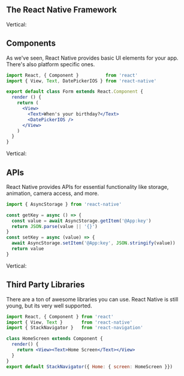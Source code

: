 ## The React Native Framework

Vertical:

## Components

As we've seen, React Native provides basic UI elements for your app. There's also platform specific ones.

```jsx
import React, { Component }          from 'react'
import { View, Text, DatePickerIOS } from 'react-native'

export default class Form extends React.Component {
  render () {
    return (
      <View>
        <Text>When's your birthday?</Text>
        <DatePickerIOS />
      </View>
    )
  }
}
```

Vertical:

## APIs

React Native provides APIs for essential functionality like storage, animation, camera access, and more.

```jsx
import { AsyncStorage } from 'react-native'

const getKey = async () => {
  const value = await AsyncStorage.getItem('@App:key')
  return JSON.parse(value || '{}')
}
const setKey = async (value) => {
  await AsyncStorage.setItem('@App:key', JSON.stringify(value))
  return value
}
```

Vertical:

## Third Party Libraries

There are a ton of awesome libraries you can use. React Native is still young, but its very well supported.

```jsx
import React, { Component } from 'react'
import { View, Text }       from 'react-native'
import { StackNavigator }   from 'react-navigation'

class HomeScreen extends Component {
  render() {
    return <View><Text>Home Screen</Text></View>
  }
}
export default StackNavigator({ Home: { screen: HomeScreen }})
```
